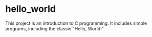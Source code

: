 # hello_world

This project is an introduction to C programming. It includes simple programs, including the classic "Hello, World!".